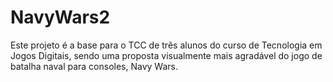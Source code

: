 # NavyWars2
Este projeto é a base para o TCC de três alunos do curso de Tecnologia em Jogos Digitais, sendo uma proposta visualmente mais agradável do jogo de batalha naval para consoles, Navy Wars.
